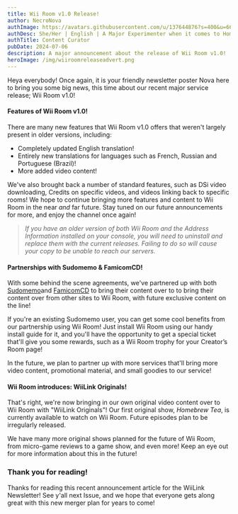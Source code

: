 ```yaml
---
title: Wii Room v1.0 Release!
author: NecroNova
authImage: https://avatars.githubusercontent.com/u/137644876?s=400&u=66204d516eb932308d3aa74e1fa595f8a8eeca19&v=4
authDesc: She/Her | English | A Major Experimenter when it comes to Homebrew Software for Nintendo Consoles.
authTitle: Content Curator
pubDate: 2024-07-06
description: A major announcement about the release of Wii Room v1.0!
heroImage: /img/wiiroomreleaseadvert.png
---
```

Heya everybody! Once again, it is your friendly newsletter poster Nova here to bring you some big news, this time about our recent major service release; Wii Room v1.0!

#### Features of Wii Room v1.0!

There are many new features that Wii Room v1.0 offers that weren't largely present in older versions, including:

- Completely updated English translation!
- Entirely new translations for languages such as French, Russian and Portuguese (Brazil)!
- More added video content!


We've also brought back a number of standard features, such as DSi video downloading, Credits on specific videos, and videos linking back to specific rooms!
We hope to continue bringing more features and content to Wii Room in the near *and* far future. Stay tuned on our future announcements for more, and enjoy the channel once again!

> *If you have an older version of both Wii Room and the Address Information installed on your console, you will need to uninstall and replace them with the current releases. Failing to do so will cause your copy to be unable to reach our servers.*

#### Partnerships with Sudomemo & FamicomCD!

With some behind the scene agreements, we've partnered up with both [Sudomemo](https://www.sudomemo.net/)and [FamicomCD](https://famicomcd.github.io/) to bring their content over to to bring their content over from other sites to Wii Room, with future exclusive content on the line!

If you're an existing Sudomemo user, you can get some cool benefits from our partnership using Wii Room! Just install Wii Room using our handy install guide for it, and you'll have the opportunity to get a special ticket that'll give you some rewards, such as a Wii Room trophy for your Creator’s Room page!

In the future, we plan to partner up with more services that'll bring more video content, promotional material, and small goodies to our service!

#### Wii Room introduces: WiiLink Originals!

That's right, we're now bringing in our own original video content over to Wii Room with "WiiLink Originals"!
Our first original show, *Homebrew Tea*, is currently available to watch on Wii Room. Future episodes plan to be irregularly released.

We have many more original shows planned for the future of Wii Room, from micro-game reviews to a game show, and even more! Keep an eye out for more information about this in the future!

### Thank you for reading!

Thanks for reading this recent announcement article for the WiiLink Newsletter! See y'all next Issue, and we hope that everyone gets along great with this new merger plan for years to come!